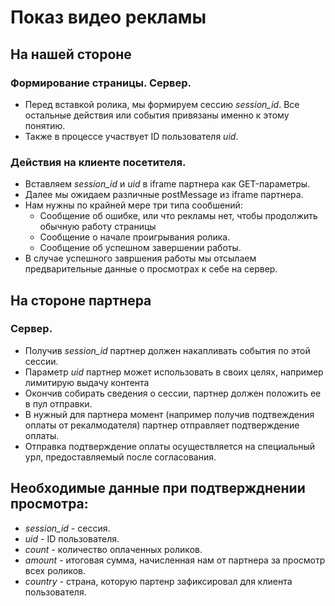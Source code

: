 # Показ видео рекламы

## На нашей стороне

### Формирование страницы. Сервер.
*  Перед вставкой ролика, мы формируем сессию *session_id*.
Все остальные действия или события привязаны именно к этому понятию.
*  Также в процессе участвует ID пользователя *uid*.

### Действия на клиенте посетителя.
*  Вставляем *session_id* и *uid* в iframe партнера как GET-параметры.
*  Далее мы ожидаем различные postMessage из iframe партнера.
*  Нам нужны по крайней мере три типа сообшений:
    *  Сообщение об ошибке, или что рекламы нет, чтобы продолжить обычную работу страницы
    *  Сообщение о начале проигрывания ролика.
    *  Сообщение об успешном завершении работы.
*  В случае успешного завршения работы мы отсылаем предварительные данные о просмотрах к себе на сервер.

## На стороне партнера

### Сервер.
*  Получив *session_id* партнер должен накапливать события по этой сессии.
*  Параметр *uid* партнер может использовать в своих целях, например лимитирую выдачу контента
*  Окончив собирать сведения о сессии, партнер должен положить ее в пул отправки.
*  В нужный для партнера момент (например получив подтвеждения оплаты от рекалмодателя) партнер отправляет подтверждение оплаты.
*  Отправка подтверждение оплаты осуществляется на специальный урл, предоставляемый после согласования.

## Необходимые данные при подтвержднении просмотра:

*  *session_id* - сессия.
*  *uid* - ID пользователя.
*  *count* - количество оплаченных роликов.
*  *amount* - итоговая сумма, начисленная нам от партнера за просмотр всех роликов.
*  *country* - страна, которую партенр зафиксировал для клиента пользователя.
